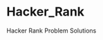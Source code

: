 # Hacker_Rank
Hacker Rank Problem Solutions 

<a link of Problems="[URL](https://www.hackerrank.com/domains/c?filters%5Bstatus%5D%5B%5D=unsolved&badge_type=c
)"></a> 

